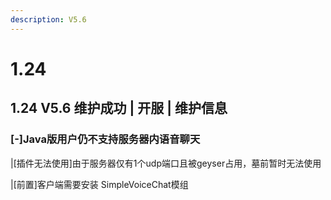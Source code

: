 ```yaml
---
description: V5.6
---
```


# 1.24

## 1.24 V5.6 维护成功 | 开服 | 维护信息&#x20;

### \[-]Java版用户仍不支持服务器内语音聊天&#x20;

|\[插件无法使用]由于服务器仅有1个udp端口且被geyser占用，墓前暂时无法使用&#x20;

|\[前置]客户端需要安装 SimpleVoiceChat模组
